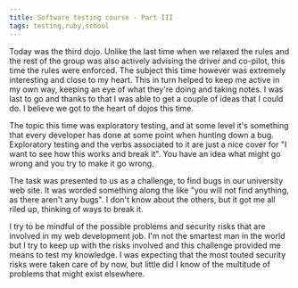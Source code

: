 ```yaml
---
title: Software testing course - Part III
tags: testing,ruby,school
---
```


Today was the third dojo. Unlike the last time when we relaxed the rules and
the rest of the group was also actively advising the driver and co-pilot, this
time the rules were enforced. The subject this time however was extremely
interesting and close to my heart. This in turn helped to keep me active in my
own way, keeping an eye of what they're doing and taking notes. I was last to
go and thanks to that I was able to get a couple of ideas that I could do. I
believe we got to the heart of dojos this time.

The topic this time was exploratory testing, and at some level it's something
that every developer has done at some point when hunting down a bug.
Exploratory testing and the verbs associated to it are just a nice cover for "I
want to see how this works and break it". You have an idea what might go wrong
and you try to make it go wrong.

The task was presented to us as a challenge, to find bugs in our university web
site. It was worded something along the like "you will not find anything, as
there aren't any bugs". I don't know about the others, but it got me all riled
up, thinking of ways to break it.

I try to be mindful of the possible problems and security risks that are
involved in my web development job. I'm not the smartest man in the world but I
try to keep up with the risks involved and this challenge provided me means to
test my knowledge. I was expecting that the most touted security risks were
taken care of by now, but little did I know of the multitude of problems that
might exist elsewhere.
